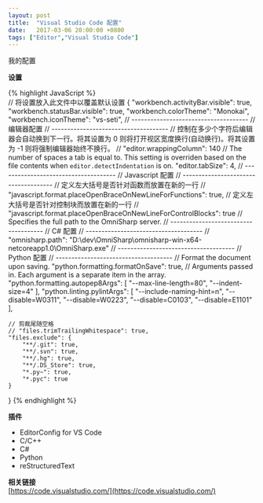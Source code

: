 ```yaml
---
layout: post
title:  "Visual Studio Code 配置"
date:   2017-03-06 20:00:00 +0800
tags: ["Editor","Visual Studio Code"]
---
```


我的配置

**设置**  

{% highlight JavaScript %}  
// 将设置放入此文件中以覆盖默认设置
{
    "workbench.activityBar.visible": true,
    "workbench.statusBar.visible": true,
    "workbench.colorTheme": "Monokai",
    "workbench.iconTheme": "vs-seti",
    // -------------------------------------
    // 编辑器配置
    // -------------------------------------
    // 控制在多少个字符后编辑器会自动换到下一行。将其设置为 0 则将打开视区宽度换行(自动换行)。将其设置为 -1 则将强制编辑器始终不换行。
    // "editor.wrappingColumn": 140
    // The number of spaces a tab is equal to. This setting is overriden based on the file contents when `editor.detectIndentation` is on.
    "editor.tabSize": 4,
    // -------------------------------------
    // Javascript 配置
    // -------------------------------------
    // 定义左大括号是否针对函数而放置在新的一行
    // "javascript.format.placeOpenBraceOnNewLineForFunctions": true,
    // 定义左大括号是否针对控制块而放置在新的一行
    // "javascript.format.placeOpenBraceOnNewLineForControlBlocks": true
    // Specifies the full path to the OmniSharp server.
    // -------------------------------------
    // C# 配置
    // -------------------------------------
    // "omnisharp.path": "D:\\dev\\OmniSharp\\omnisharp-win-x64-netcoreapp1.0\\OmniSharp.exe"
    // -------------------------------------
    // Python 配置
    // -------------------------------------
    // Format the document upon saving.
    "python.formatting.formatOnSave": true,
    // Arguments passed in. Each argument is a separate item in the array.
    "python.formatting.autopep8Args": [
        "--max-line-length=80",
        "--indent-size=4"
    ],
    "python.linting.pylintArgs": [
        "--include-naming-hint=n",
        "--disable=W0311",
        "--disable=W0223",
        "--disable=C0103",
        "--disable=E1101"
    ],
    
    // 剪裁尾随空格
    // "files.trimTrailingWhitespace": true,
    "files.exclude": {
        "**/.git": true,
        "**/.svn": true,
        "**/.hg": true,
        "**/.DS_Store": true,
        "*.py~": true,
        "*.pyc": true
    }
}
{% endhighlight %}  

**插件**  
- EditorConfig for VS Code  
- C/C++  
- C#  
- Python  
- reStructuredText  

**相关链接**  
[https://code.visualstudio.com/](https://code.visualstudio.com/)  

